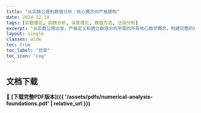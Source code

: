 ```yaml
---
title: "从实数公理到数值分析：核心概念的严格建构"
date: 2024-12-19
tags: [实数理论, 函数分析, 误差理论, 数值方法, 泛函分析]
excerpt: "从实数公理出发，严格定义和建立数值分析所需的所有核心数学概念，构建完整的理论体系"
layout: single
classes: wide
toc: true
toc_label: "目录"
toc_icon: "cog"
---
```



## 文档下载

📄 **[下载完整PDF版本]({{ '/assets/pdfs/numerical-analysis-foundations.pdf' | relative_url }})**
